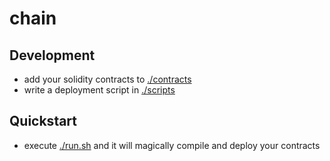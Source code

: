 # chain

## Development
- add your solidity contracts to [./contracts](./contracts)
- write a deployment script in [./scripts](./scripts)

## Quickstart
- execute [./run.sh](./run.sh) and it will magically compile and deploy your contracts